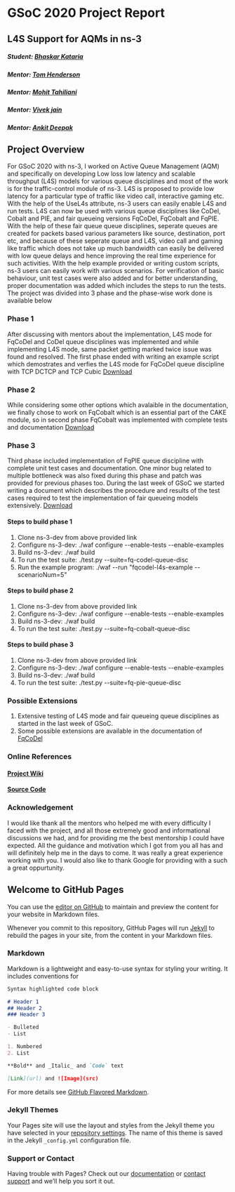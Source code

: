 # GSoC 2020 Project Report

## L4S Support for AQMs in ns-3

##### Student: [Bhaskar Kataria](https://gitlab.com/bhaskar792)
##### Mentor: [Tom Henderson](https://gitlab.com/tomhenderson)
##### Mentor: [Mohit Tahiliani](https://gitlab.com/mohittahiliani)
##### Mentor: [Vivek jain](https://gitlab.com/Vivek-anand-jain)
##### Mentor: [Ankit Deepak](https://gitlab.com/adeepkit01)

## Project Overview
For GSoC 2020 with ns-3, I worked on Active Queue Management (AQM) and specifically on developing Low loss low latency and scalable throughput (L4S) models for various queue disciplines and most of the work is for the traffic-control module of ns-3. L4S is proposed to provide low latency for a particular type of traffic like video call, interactive gaming etc. With the help of the UseL4s attribute, ns-3 users can easily enable L4S and run tests. L4S can now be used with various queue disciplines like CoDel, Cobalt and PIE, and fair queueing versions FqCoDel, FqCobalt and FqPIE. With the help of these fair queue queue disciplines, seperate queues are created for packets based various parameters like source, destination, port etc, and because of these seperate queue and L4S, video call and gaming like traffic which does not take up much bandwidth can easily be delivered with low queue delays and hence improving the real time experience for such activities. With the help example provided or writing custom scripts, ns-3 users can easily work with various scenarios. For verification of basic behaviour, unit test cases were also added and for better understanding, proper documentation was added which includes the steps to run the tests. The project was divided into 3 phase and the phase-wise work done is available below

### Phase 1
After discussing with mentors about the implementation, L4S mode for FqCoDel and CoDel queue disciplines was implemented and while implementing L4S mode, same packet getting marked twice issue was found and resolved. The first phase ended with writing an example script which demostrates and verfies the L4S mode for FqCoDel queue discipline with TCP DCTCP and TCP Cubic
[Download](https://gitlab.com/bhaskar792/ns-3-dev/-/tree/FqCoDel-L4S)

### Phase 2
While considering some other options which avalaible in the documentation, we finally chose to work on FqCobalt which is an essential part of the CAKE module, so in second phase FqCobalt was implemented with complete tests and documentation
[Download](https://gitlab.com/bhaskar792/ns-3-dev/-/tree/FqCobalt)

### Phase 3
Third phase included implementation of FqPIE queue discipline with complete unit test cases and documentation. One minor bug related to multiple bottleneck was also fixed during this phase and patch was provided for previous phases too. During the last week of GSoC we started writing a document which describes the procedure and results of the test cases required to test the implementation of fair queueing models extensively.
[Download](https://gitlab.com/bhaskar792/ns-3-dev/-/tree/FqPIE)

#### Steps to build phase 1
1. Clone ns-3-dev from above provided link
2. Configure ns-3-dev: ./waf configure --enable-tests --enable-examples
3. Build ns-3-dev: ./waf build
4. To run the test suite: ./test.py --suite=fq-codel-queue-disc
5. Run the example program: ./waf --run "fqcodel-l4s-example --scenarioNum=5"

#### Steps to build phase 2
1. Clone ns-3-dev from above provided link
2. Configure ns-3-dev: ./waf configure --enable-tests --enable-examples
3. Build ns-3-dev: ./waf build
4. To run the test suite: ./test.py --suite=fq-cobalt-queue-disc

#### Steps to build phase 3
1. Clone ns-3-dev from above provided link
2. Configure ns-3-dev: ./waf configure --enable-tests --enable-examples
3. Build ns-3-dev: ./waf build
4. To run the test suite: ./test.py --suite=fq-pie-queue-disc

### Possible Extensions
1. Extensive testing of L4S mode and fair queueing queue disciplines as started in the last week of GSoC.
2. Some possible extensions are available in the documentation of [FqCoDel](https://gitlab.com/bhaskar792/ns-3-dev/-/blob/FqCoDel-L4S/src/traffic-control/doc/fq-codel.rst)

### Online References
#### [Project Wiki](https://www.nsnam.org/wiki/GSOC2020AQM)
#### [Source Code](https://gitlab.com/bhaskar792/ns-3-dev)

### Acknowledgement
I would like thank all the mentors who helped me with every difficulty I faced with the project, and all those extremely good and informational discussions we had, and for providing me the best mentorship I could have expected. All the guidance and motivation which I got from you all has and will definitely help me in the days to come. It was really a great experience working with you.
I would also like to thank Google for providing with a such a great oppurtunity.



## Welcome to GitHub Pages

You can use the [editor on GitHub](https://github.com/bhaskar792/ns-3-AQMs/edit/master/README.md) to maintain and preview the content for your website in Markdown files.

Whenever you commit to this repository, GitHub Pages will run [Jekyll](https://jekyllrb.com/) to rebuild the pages in your site, from the content in your Markdown files.

### Markdown

Markdown is a lightweight and easy-to-use syntax for styling your writing. It includes conventions for

```markdown
Syntax highlighted code block

# Header 1
## Header 2
### Header 3

- Bulleted
- List

1. Numbered
2. List

**Bold** and _Italic_ and `Code` text

[Link](url) and ![Image](src)
```

For more details see [GitHub Flavored Markdown](https://guides.github.com/features/mastering-markdown/).

### Jekyll Themes

Your Pages site will use the layout and styles from the Jekyll theme you have selected in your [repository settings](https://github.com/bhaskar792/ns-3-AQMs/settings). The name of this theme is saved in the Jekyll `_config.yml` configuration file.

### Support or Contact

Having trouble with Pages? Check out our [documentation](https://docs.github.com/categories/github-pages-basics/) or [contact support](https://github.com/contact) and we’ll help you sort it out.

